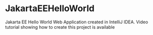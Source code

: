 # JakartaEEHelloWorld
Jakarta EE Hello World Web Application created in IntelliJ IDEA. Video tutorial showing how to create this project is available 